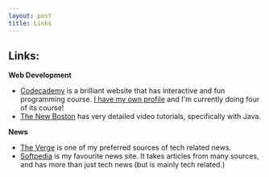 ```yaml
---
layout: post
title: Links
---
```


<h2> Links: </h2>  
  
**Web Development**
 - [Codecademy](http://codecademy.com) is a brilliant website that has interactive and fun programming course. [I have my own profile](http://www.codecademy.com/faresalaboud) and I'm currently doing four of its course!
 - [The New Boston](http://thenewboston.org) has very detailed video tutorials, specifically with Java.
  
**News**
 - [The Verge](http://theverge.com/) is one of my preferred sources of tech related news.
 - [Softpedia](http://news.softpedia.com/) is my favourite news site. It takes articles from many sources, and has more than just tech news (but is mainly tech related.)
